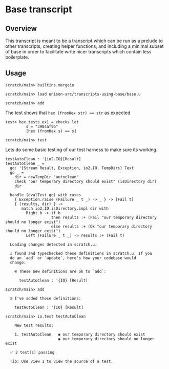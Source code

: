 # Base transcript

## Overview

This transcript is meant to be a transcript which can be run as a
prelude to other transcripts, creating helper functions, and including
a minimal subset of base in order to facilitate write nicer
transcripts which contain less boilerplate.

## Usage

``` ucm :hide
scratch/main> builtins.mergeio

scratch/main> load unison-src/transcripts-using-base/base.u

scratch/main> add

```

The test shows that `hex (fromHex str) == str` as expected.

``` unison :hide
test> hex.tests.ex1 = checks let
         s = "3984af9b"
         [hex (fromHex s) == s]
```

``` ucm :hide
scratch/main> test

```

Lets do some basic testing of our test harness to make sure its
working.

``` unison
testAutoClean : '{io2.IO}[Result]
testAutoClean _ =
  go: '{Stream Result, Exception, io2.IO, TempDirs} Text
  go _ =
    dir = newTempDir "autoclean"
    check "our temporary directory should exist" (isDirectory dir)
    dir

  handle (evalTest go) with cases
    { Exception.raise (Failure _ t _) -> _ } -> [Fail t]
    { (results, dir) } ->
       match io2.IO.isDirectory.impl dir with
         Right b -> if b
                    then results :+ (Fail "our temporary directory should no longer exist")
                    else results :+ (Ok "our temporary directory should no longer exist")
         Left (Failure _ t _) -> results :+ (Fail t)
```

``` ucm :added-by-ucm
  Loading changes detected in scratch.u.

  I found and typechecked these definitions in scratch.u. If you
  do an `add` or `update`, here's how your codebase would
  change:
  
    ⍟ These new definitions are ok to `add`:
    
      testAutoClean : '{IO} [Result]

```

``` ucm
scratch/main> add

  ⍟ I've added these definitions:
  
    testAutoClean : '{IO} [Result]

scratch/main> io.test testAutoClean

    New test results:
  
    1. testAutoClean   ◉ our temporary directory should exist
                       ◉ our temporary directory should no longer exist
  
  ✅ 2 test(s) passing
  
  Tip: Use view 1 to view the source of a test.

```
